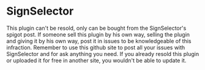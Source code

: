 # SignSelector
This plugin can't be resold, only can be bought from the SignSelector's spigot post.
If someone sell this plugin by his own way, selling the plugin and giving it by his own way, post it in issues to be knowledgeable of this
infraction.
Remember to use this github site to post all your issues with SignSelector and for ask anything you need.
If you already resold this plugin or uploaded it for free in another site, you wouldn't be able to update it.
